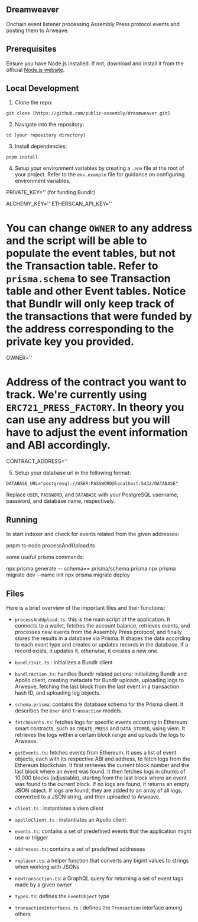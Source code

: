 ## Dreamweaver

Onchain event listener processing Assembly Press protocol events and posting them to Arweave.

## Prerequisites

Ensure you have Node.js installed. If not, download and install it from the official [Node.js website](https://nodejs.org/en/download/).

## Local Development

1. Clone the repo:

```
git clone [https://github.com/public-assembly/dreamweaver.git]
```

2. Navigate into the repository:

```
cd [your repository directory]
```

3. Install dependencies:

```
pnpm install
```

4. Setup your environment variables by creating a `.env` file at the root of your project. Refer to the `env.example` file for guidance on configuring environment variables.

PRIVATE_KEY='' (for funding Bundlr)

ALCHEMY_KEY=''
ETHERSCAN_API_KEY=''
# You can change `OWNER` to any address and the script will be able to populate the event tables, but not the Transaction table. Refer to `prisma.schema` to see Transaction table and other Event tables. Notice that Bundlr will only keep track of the transactions that were funded by the address corresponding to the private key you provided.
OWNER='' 
# Address of the contract you want to track. We're currently using `ERC721_PRESS_FACTORY`. In theory you can use any address but you will have to adjust the event information and ABI accordingly.
CONTRACT_ADDRESS=''


5. Setup your database url in the following format:

```
DATABASE_URL="postgresql://USER:PASSWORD@localhost:5432/DATABASE"
```

Replace `USER`, `PASSWORD`, and `DATABASE` with your PostgreSQL username, password, and database name, respectively.

## Running

to start indexer and check for events related from the given addresses:

pnpm ts-node processAndUpload.ts

some useful prisma commands:

npx prisma generate -- schema== prisma/schema.prisma
npx prisma migrate dev --name init
npx prisma migrate deploy

## Files

Here is a brief overview of the important files and their functions:

- `processAndUpload.ts`: this is the main script of the application. It connects to a wallet, fetches the account balance, retrieves events, and processes new events from the Assembly Press protocol, and finally stores the results in a database via Prisma. It shapes the data according to each event type and creates or updates records in the database. If a record exists, it updates it, otherwise, it creates a new one.

- `bundlrInit.ts` : initializes a Bundlr client

- `bundlrAction.ts`: handles Bundlr related actions: initializing Bundlr and Apollo client, creating metadata for Bundlr uploads, uploading logs to Arweave, fetching the last block from the last event in a transaction hash ID, and uploading log objects.

- `schema.prisma`: contains the database schema for the Prisma client. It describes the `User` and `Transaction` models.

- `fetchEvents.ts`: fetches logs for specific events occurring in Ethereum smart contracts, such as `CREATE_PRESS` and `DATA_STORED`, using viem. It retrieves the logs within a certain block range and uploads the logs to Arweave.

- `getEvents.ts`: fetches events from Ethereum. It uses a list of event objects, each with its respective ABI and address, to fetch logs from the Ethereum blockchain. It first retrieves the current block number and the last block where an event was found. It then fetches logs in chunks of 10,000 blocks (adjustable), starting from the last block where an event was found to the current block. If no logs are found, it returns an empty JSON object. If logs are found, they are added to an array of all logs, converted to a JSON string, and then uploaded to Arweave.

- `client.ts` : instantiates a viem client

- `apolloClient.ts` : instantiates an Apollo client

- `events.ts`: contains a set of predefined events that the application might use or trigger

- `addresses.ts`: contains a set of predefined addresses

- `replacer.ts`: a helper function that converts any bigint values to strings when working with JSONs

- `newTransaction.ts`: a GraphQL query for returning a set of event tags made by a given owner

- `types.ts`: defines the `EventObject` type

- `transactionInterfaces.ts` : defines the `Transaction` interface among others
